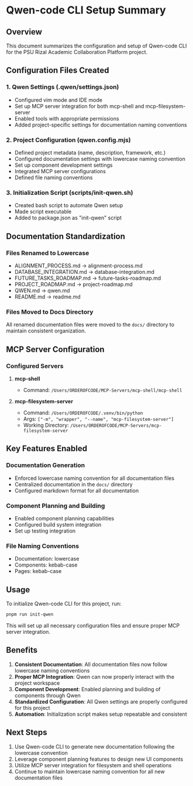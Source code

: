 # Qwen-code CLI Setup Summary

## Overview

This document summarizes the configuration and setup of Qwen-code CLI for the PSU Rizal Academic Collaboration Platform project.

## Configuration Files Created

### 1. Qwen Settings (.qwen/settings.json)

- Configured vim mode and IDE mode
- Set up MCP server integration for both mcp-shell and mcp-filesystem-server
- Enabled tools with appropriate permissions
- Added project-specific settings for documentation naming conventions

### 2. Project Configuration (qwen.config.mjs)

- Defined project metadata (name, description, framework, etc.)
- Configured documentation settings with lowercase naming convention
- Set up component development settings
- Integrated MCP server configurations
- Defined file naming conventions

### 3. Initialization Script (scripts/init-qwen.sh)

- Created bash script to automate Qwen setup
- Made script executable
- Added to package.json as "init-qwen" script

## Documentation Standardization

### Files Renamed to Lowercase

- ALIGNMENT_PROCESS.md → alignment-process.md
- DATABASE_INTEGRATION.md → database-integration.md
- FUTURE_TASKS_ROADMAP.md → future-tasks-roadmap.md
- PROJECT_ROADMAP.md → project-roadmap.md
- QWEN.md → qwen.md
- README.md → readme.md

### Files Moved to Docs Directory

All renamed documentation files were moved to the `docs/` directory to maintain consistent organization.

## MCP Server Configuration

### Configured Servers

1. **mcp-shell**
   - Command: `/Users/ORDEROFCODE/MCP-Servers/mcp-shell/mcp-shell`

2. **mcp-filesystem-server**
   - Command: `/Users/ORDEROFCODE/.venv/bin/python`
   - Args: `["-m", "wrapper", "--name", "mcp-filesystem-server"]`
   - Working Directory: `/Users/ORDEROFCODE/MCP-Servers/mcp-filesystem-server`

## Key Features Enabled

### Documentation Generation

- Enforced lowercase naming convention for all documentation files
- Centralized documentation in the `docs/` directory
- Configured markdown format for all documentation

### Component Planning and Building

- Enabled component planning capabilities
- Configured build system integration
- Set up testing integration

### File Naming Conventions

- Documentation: lowercase
- Components: kebab-case
- Pages: kebab-case

## Usage

To initialize Qwen-code CLI for this project, run:

```bash
pnpm run init-qwen
```

This will set up all necessary configuration files and ensure proper MCP server integration.

## Benefits

1. **Consistent Documentation**: All documentation files now follow lowercase naming conventions
2. **Proper MCP Integration**: Qwen can now properly interact with the project workspace
3. **Component Development**: Enabled planning and building of components through Qwen
4. **Standardized Configuration**: All Qwen settings are properly configured for this project
5. **Automation**: Initialization script makes setup repeatable and consistent

## Next Steps

1. Use Qwen-code CLI to generate new documentation following the lowercase convention
2. Leverage component planning features to design new UI components
3. Utilize MCP server integration for filesystem and shell operations
4. Continue to maintain lowercase naming convention for all new documentation files
